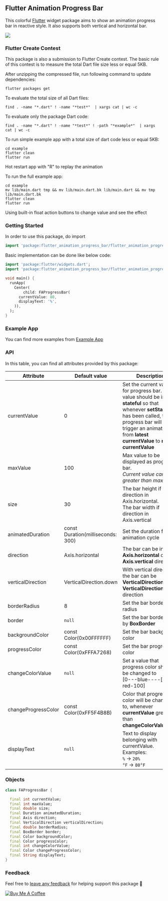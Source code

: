 ## Flutter Animation Progress Bar

This colorful [Flutter](https://flutter.io) widget package aims to show an animation progress bar in reactive style. It also supports both vertical and horizontal bar.

![](flutter_animation_progress_bar.gif)


### Flutter Create Contest
This package is also a submission to Flutter Create contest. The basic rule of this contest is to measure the total Dart file size less or equal 5KB.

After unzipping the compressed file, run following command to update dependencies:
```
flutter packages get
```

To evaluate the total size of all Dart files:
```
find . -name "*.dart" ! -name "*test*"  | xargs cat | wc -c
```

To evaluate only the package Dart code:
```
find . -name "*.dart" ! -name "*test*" ! -path "*example*"  | xargs cat | wc -c
```

To run simple example app with a total size of dart code less or equal 5KB:
```
cd example
flutter clean
flutter run
```
Hot restart app with "R" to replay the animation

To run the full example app:
```
cd example
mv lib/main.dart tmp && mv lib/main.dart.bk lib/main.dart && mv tmp lib/main.dart.bk
flutter clean
flutter run
```
Using built-in float action buttons to change value and see the effect

### Getting Started

In order to use this package, do import
```dart
import 'package:flutter_animation_progress_bar/flutter_animation_progress_bar.dart';
```

Basic implementation can be done like below code:
```dart
import 'package:flutter/widgets.dart';
import 'package:flutter_animation_progress_bar/flutter_animation_progress_bar.dart';

void main() {
  runApp(
    Center(
        child: FAProgressBar(
      currentValue: 80,
      displayText: '%',
    )),
  );
}
```

### Example App
You can find more examples from [Example App](example)


### API
In this table, you can find all attributes provided by this package:

| Attribute           | Default value                     | Description |
| ------------------- | --------------------------------- | ----------- |
| currentValue        | 0                                 | Set the current value for progress bar. This value should be in **stateful** so that whenever **setState()** has been called, the progress bar will trigger an animation from **latest currentValue** to **new currentValue** |
| maxValue            | 100                               | Max value to be displayed as progress bar. <br>*Current value can be greater than max value*  |
| size                | 30                                | The bar height if direction in Axis.horizontal. <br>The bar width if direction in Axis.vertical |
| animatedDuration    | const Duration(milliseconds: 300) | Set the duration for an animation cycle |
| direction           | Axis.horizontal                   | The bar can be in **Axis.horizontal** or **Axis.vertical** direction |
| verticalDirection   | VerticalDirection.down            | With vertical direction, the bar can be **VerticalDirection.up** or **VerticalDirection.down** direction|
| borderRadius        | 8                                 | Set the bar border radius |
| border              | ```null```                        | Set the bar border style by **BoxBorder** |
| backgroundColor     | const Color(0x00FFFFFF)           | Set the bar background color |
| progressColor       | const Color(0xFFFA7268)           | Set the bar progressing color |
| changeColorValue    | ```null```                        | Set a value that progress color should be changed to <br> [0---blue----[**70**]-red-100] |
| changeProgressColor | const Color(0xFF5F4B8B)           | Color that progressing color will be changed to, whenever **currentValue** greater than **changeColorValue** |
| displayText         | ```null```                        | Text to display belonging with currentValue. <br>Examples:<br> ```%``` -> ```20%```<br> ```°F``` -> ```80°F```|

### Objects
```dart
class FAProgressBar {

  final int currentValue;
  final int maxValue;
  final double size;
  final Duration animatedDuration;
  final Axis direction;
  final VerticalDirection verticalDirection;
  final double borderRadius;
  final BoxBorder border;
  final Color backgroundColor;
  final Color progressColor;
  final int changeColorValue;
  final Color changeProgressColor;
  final String displayText;
}
 ```


### Feedback

Feel free to [leave any feedback](https://github.com/ltdangkhoa/Flutter-Animation-Progress-Bar/issues) for helping support this package 🍻 

[![Buy Me A Coffee](https://bmc-cdn.nyc3.digitaloceanspaces.com/BMC-button-images/custom_images/orange_img.png "Buy Me A Coffee")](https://www.buymeacoffee.com/13f742 "Buy Me A Coffee")